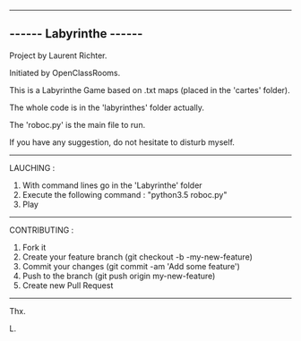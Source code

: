 
------------------------
------ Labyrinthe ------
------------------------

Project by Laurent Richter.

Initiated by OpenClassRooms.


This is a Labyrinthe Game based on .txt maps (placed in the 'cartes' folder). 

The whole code is in the 'labyrinthes' folder actually.

The 'roboc.py' is the main file to run.

If you have any suggestion, do not hesitate to disturb myself. 


------------------------

LAUCHING :

1. With command lines go in the 'Labyrinthe' folder
2. Execute the following command  : "python3.5 roboc.py"
3. Play

------------------------

CONTRIBUTING :

1. Fork it
2. Create your feature branch (git checkout -b -my-new-feature)
3. Commit your changes (git commit -am 'Add some feature')
4. Push to the branch (git push origin my-new-feature)
5. Create new Pull Request

------------------------


Thx.

L.
